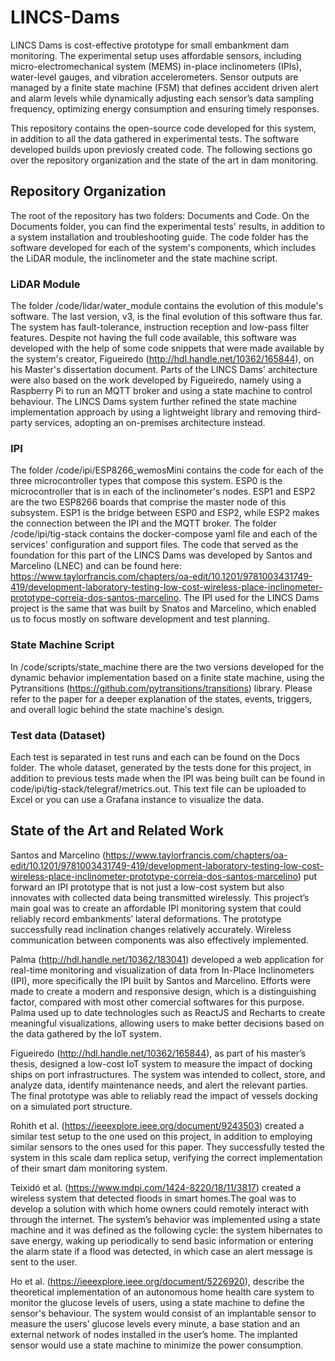 # LINCS-Dams
LINCS Dams is cost-effective prototype for small embankment dam monitoring. The experimental setup uses affordable sensors, including micro-electromechanical system (MEMS) in-place inclinometers (IPIs), water-level gauges, and vibration accelerometers. Sensor outputs are managed by a finite state machine (FSM) that defines accident driven alert and alarm levels while dynamically adjusting each sensor’s data sampling frequency, optimizing energy consumption and ensuring timely responses.

This repository contains the open-source code developed for this system, in addition to all the data gathered in experimental tests. The software developed builds upon previosly created code. The following sections go over the repository organization and the state of the art in dam monitoring.

## Repository Organization
The root of the repository has two folders: Documents and Code. On the Documents folder, you can find the experimental tests' results, in addition to a system installation and troubleshooting guide. The code folder has the software developed for each of the system's components, which includes the LiDAR module, the inclinometer and the state machine script.

### LiDAR Module
The folder /code/lidar/water_module contains the evolution of this module's software. The last version, v3, is the final evolution of this software thus far. The system has fault-tolerance, instruction reception and low-pass filter features. Despite not having the full code available, this software was developed with the help of some code snippets that were made available by the system's creator, Figueiredo (http://hdl.handle.net/10362/165844), on his Master's dissertation document. 
Parts of the LINCS Dams' architecture were also based on the work developed by Figueiredo, namely using a Raspberry Pi to run an MQTT broker and using a state machine to control behaviour. The LINCS Dams system further refined the state machine implementation approach by using a lightweight library and removing third-party services, adopting an on-premises architecture instead.

### IPI
The folder /code/ipi/ESP8266_wemosMini contains the code for each of the three microcontroller types that compose this system. ESP0 is the microcontroller that is in each of the inclinometer's nodes. ESP1 and ESP2 are the two ESP8266 boards that comprise the master node of this subsystem. ESP1 is the bridge between ESP0 and ESP2, while ESP2 makes the connection between the IPI and the MQTT broker. The folder /code/ipi/tig-stack contains the docker-compose yaml file and each of the services' configuration and support files.
The code that served as the foundation for this part of the LINCS Dams was developed by Santos and Marcelino (LNEC) and can be found here: https://www.taylorfrancis.com/chapters/oa-edit/10.1201/9781003431749-419/development-laboratory-testing-low-cost-wireless-place-inclinometer-prototype-correia-dos-santos-marcelino. The IPI used for the LINCS Dams project is the same that was built by Snatos and Marcelino, which enabled us to focus mostly on software development and test planning.

### State Machine Script
In /code/scripts/state_machine there are the two versions developed for the dynamic behavior implementation based on a finite state machine, using the Pytransitions (https://github.com/pytransitions/transitions) library. Please refer to the paper for a deeper explanation of the states, events, triggers, and overall logic behind the state machine's design.

### Test data (Dataset)
Each test is separated in test runs and each can be found on the Docs folder. The whole dataset, generated by the tests done for this project, in addition to previous tests made when the IPI was being built can be found in code/ipi/tig-stack/telegraf/metrics.out. This text file can be uploaded to Excel or you can use a Grafana instance to visualize the data.


## State of the Art and Related Work

Santos and Marcelino (https://www.taylorfrancis.com/chapters/oa-edit/10.1201/9781003431749-419/development-laboratory-testing-low-cost-wireless-place-inclinometer-prototype-correia-dos-santos-marcelino) put forward an IPI prototype that is not just a low-cost system but also innovates with collected data being transmitted wirelessly. This project’s main goal was to create an affordable IPI monitoring system that could reliably record embankments’ lateral deformations. The prototype successfully read inclination changes relatively accurately. Wireless communication between components was also 
effectively implemented.

Palma (http://hdl.handle.net/10362/183041) developed a web application for real-time monitoring and visualization of data from In-Place Inclinometers (IPI), more specifically the IPI built by Santos and Marcelino. Efforts were made to create a modern and responsive design, which is a distinguishing factor, compared with most other comercial softwares for this purpose. Palma used up to date technologies such as ReactJS and Recharts to create meaningful visualizations, allowing users to make better decisions based on the data gathered by the IoT system.

Figueiredo (http://hdl.handle.net/10362/165844), as part of his master’s thesis, designed a low-cost IoT system to measure the impact of docking ships on port infrastructures. The system was intended to collect, store, and analyze data, identify maintenance needs, and alert the relevant parties. The final prototype was able to reliably read the impact of vessels docking on a simulated port structure. 

Rohith et al. (https://ieeexplore.ieee.org/document/9243503) created a similar test setup to the one used on this project, in addition to employing similar sensors to the ones used for this paper. They successfully tested the system in this scale dam replica setup, verifying the correct implementation of their smart dam monitoring system.

Teixidó et al. (https://www.mdpi.com/1424-8220/18/11/3817) created a wireless system that detected floods in smart homes.The goal was to develop a solution with which home owners could remotely interact with through the internet. The system’s behavior was implemented using a state machine and it was defined as the following cycle: the system hibernates to save energy, waking up periodically to send basic information or entering the alarm state if a flood was detected, in which case an alert message is sent to the user.

Ho et al. (https://ieeexplore.ieee.org/document/5226920), describe the theoretical implementation of an autonomous home health care system to monitor the glucose levels of users, using a state machine to define the sensor's behaviour. The system would consist of an implantable sensor to measure the users’ glucose levels every minute, a base station and an external network of nodes installed in the user’s home. The implanted sensor would use a state machine to minimize the power consumption.
    
